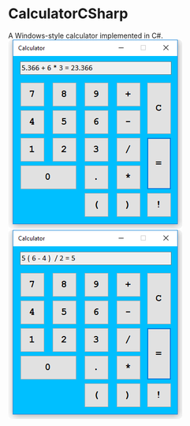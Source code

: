 # CalculatorCSharp
A Windows-style calculator implemented in C#.
![Alt text](/Screenshots/ss1.png?raw=true "Optional Title")
![Alt text](/Screenshots/ss2.png?raw=true "Optional Title")
